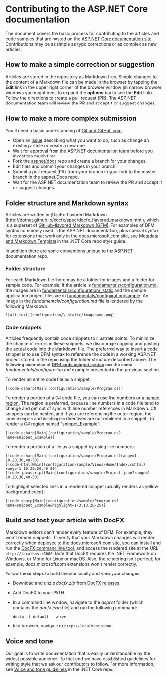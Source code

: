 # Contributing to the ASP.NET Core documentation

The document covers the basic process for contributing to the articles and code samples that are hosted on the [ASP.NET Core documentation site](https://docs.asp.net). Contributions may be as simple as typo corrections or as complex as new articles.  

## How to make a simple correction or suggestion

Articles are stored in the repository as Markdown files. Simple changes to the content of a Markdown file can be made in the browser by tapping the **Edit** link in the upper right corner of the browser window (in narrow browser windows you might need to expand the **options** bar to see the **Edit** link). Follow the directions to create a pull request (PR). The ASP.NET documentation team will review the PR and accept it or suggest changes.

## How to make a more complex submission

You'll need a basic understanding of [Git and GitHub.com](https://guides.github.com/activities/hello-world/).

* Open an [issue](https://github.com/aspnet/Docs/issues/new) describing what you want to do, such as change an existing article or create a new one. 
* Wait for approval from the ASP.NET documentation team before you invest too much time. 
* Fork the [aspnet/docs](https://github.com/aspnet/Docs/) repo and create a branch for your changes.
* Edit files and commit your changes in your branch.
* Submit a pull request (PR) from your branch in your fork to the master branch in the aspnet/Docs repo.
* Wait for the ASP.NET documentation team to review the PR and accept it or suggest changes.

## Folder structure and Markdown syntax

Articles are written in [DocFx-flavored Markdown (http://dotnet.github.io/docfx/spec/docfx_flavored_markdown.html), which is a superset of [GitHub-flavored Markdown (GFM)](https://guides.github.com/features/mastering-markdown/). For examples of DFM syntax commonly used in the ASP.NET documentation, plus special syntax for extensions that work only in the docs.microsoft.com site, see [Metadata and Markdown Template](https://github.com/dotnet/docs/blob/master/styleguide/template.md) in the .NET Core repo style guide. 

In addition there are some conventions unique to the ASP.NET documentation repo.

### Folder structure

For each Markdown file there may be a folder for images and a folder for sample code. For example, if the article is [fundamentals/configuration.md](https://github.com/aspnet/Docs/blob/master/aspnetcore/fundamentals/configuration.md), the images are in [fundamentals/configuration/\_static](https://github.com/aspnet/Docs/tree/master/aspnetcore/fundamentals/configuration/_static) and the sample application project files are in [fundamentals/configuration/sample](https://github.com/aspnet/Docs/tree/master/aspnetcore/fundamentals/configuration/sample).  An image in the *fundamentals/configuration.md* file is rendered by the following Markdown.

````none
![alt-text](configuration/\_static/imagename.png)
````

### Code snippets

Articles frequently contain code snippets to illustrate points. To minimize the chance of errors in these snippets, we discourage copying and pasting the actual code into the Markdown file. The preferred way to insert a code snippet is to use DFM syntax to reference the code in a working ASP.NET project stored in the repo using the folder structure described above.  The following examples of [DFM code snippet syntax](http://dotnet.github.io/docfx/spec/docfx_flavored_markdown.html#code-snippet) use the same *fundamentals/configuration.md* example presented in the previous section.

To render an entire code file as a snippet:

````none
[!code-csharp[Main](configuration/sample/Program.cs)]
````

To render a portion of a C# code file, you can use line numbers or a [named region](https://msdn.microsoft.com/en-us/library/9a1ybwek.aspx). The region is preferred, because line numbers in a code file tend to change and get out of sync with line number references in Markdown. C# snippets can be nested, and if you are referencing the outer region, the inner `#region` and `#endregion` directives are not rendered in a snippet. To render a C# region named "snippet_Example":

````none
[!code-csharp[Main](configuration/sample/Program.cs?name=snippet_Example)]
````

To render a portion of a file as a snippet by using line numbers:

````none
[!code-csharp[Main](configuration/sample/Program.cs?range=1-10,20,30,40-50]
[!code-html[Main](configuration/sample/Views/Home/Index.cshtml?range=1-10,20,30,40-50]
[!code-javascript[Main](configuration/sample/Project.json?range=1-10,20,30,40-50]
````

To highlight selected lines in a rendered snippet (usually renders as yellow background color):

````none
[!code-sharp[Main](configuration/sample/Program.cs?name=snippet_Example&highlight=1-3,10,20-25)]
````

## Build and test your article with DocFX

Markdown editors can't render every feature of DFM. For example, they won't render snippets.  To verify that your Markdown changes will render correctly when deployed to the docs.microsoft.com site, you can install and run the [DocFX command line tool](https://dotnet.github.io/docfx/tutorial/docfx_getting_started.html#2-use-docfx-as-a-command-line-tool), and access the rendered site at the URL `http://localhost:8080`. Note that DocFX requires the .NET Framework on Windows, or Mono for Linux or macOS. Also, the rendering isn't perfect; for example, docs.microsoft.com extensions won't render correctly.

Follow these steps to build the site locally and view your changes:

* Download and unzip *docfx.zip* from [DocFX releases](https://github.com/dotnet/docfx/releases).
* Add DocFX to your PATH.
* In a command line window, navigate to the *aspnet* folder (which contains the *docfx.json* file) and run the following command:

   ```
   docfx -t default --serve
   ```
	
* In a browser, navigate to `http://localhost:8080` .

## Voice and tone

Our goal is to write documentation that is easily understandable by the widest possible audience. To that end we have established guidelines for writing style that we ask our contributors to follow. For more information, see [Voice and tone guidelines](https://github.com/dotnet/docs/blob/master/styleguide/voice-tone.md) in the .NET Core repo.
